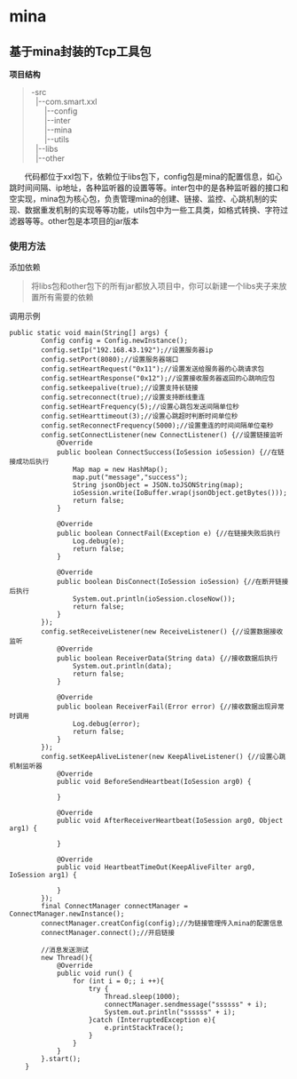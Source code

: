 # mina
 基于mina封装的Tcp工具包
 --
  **项目结构**  
  >-src  
  >&nbsp;&nbsp;|--com.smart.xxl   
  >&nbsp;&nbsp;&nbsp;&nbsp;&nbsp;&nbsp;|--config  
  >&nbsp;&nbsp;&nbsp;&nbsp;&nbsp;&nbsp;|--inter  
  >&nbsp;&nbsp;&nbsp;&nbsp;&nbsp;&nbsp;|--mina  
  >&nbsp;&nbsp;&nbsp;&nbsp;&nbsp;&nbsp;|--utils  
  >&nbsp;&nbsp;|--libs  
  >&nbsp;&nbsp;|--other  

&nbsp;&nbsp;&nbsp;&nbsp;&nbsp;&nbsp;&nbsp;代码都位于xxl包下，依赖位于libs包下，config包是mina的配置信息，如心跳时间间隔、ip地址，各种监听器的设置等等。inter包中的是各种监听器的接口和空实现，mina包为核心包，负责管理mina的创建、链接、监控、心跳机制的实现、数据重发机制的实现等等功能，utils包中为一些工具类，如格式转换、字符过滤器等等。other包是本项目的jar版本
  
### 使用方法
添加依赖
>将libs包和other包下的所有jar都放入项目中，你可以新建一个libs夹子来放置所有需要的依赖  

调用示例
```
public static void main(String[] args) {
        Config config = Config.newInstance();
        config.setIp("192.168.43.192");//设置服务器ip
        config.setPort(8080);//设置服务器端口
        config.setHeartRequest("0x11");//设置发送给服务器的心跳请求包
        config.setHeartResponse("0x12");//设置接收服务器返回的心跳响应包
        config.setkeepalive(true);//设置支持长链接
        config.setreconnect(true);//设置支持断线重连
        config.setHeartFrequency(5);//设置心跳包发送间隔单位秒
        config.setHearttimeout(3);//设置心跳超时判断时间单位秒
        config.setReconnectFrequency(5000);//设置重连的时间间隔单位毫秒
        config.setConnectListener(new ConnectListener() {//设置链接监听
            @Override
            public boolean ConnectSuccess(IoSession ioSession) {//在链接成功后执行
                Map map = new HashMap();
                map.put("message","success");
                String jsonObject = JSON.toJSONString(map);
                ioSession.write(IoBuffer.wrap(jsonObject.getBytes()));
                return false;
            }

            @Override
            public boolean ConnectFail(Exception e) {//在链接失败后执行
                Log.debug(e);
                return false;
            }

            @Override
            public boolean DisConnect(IoSession ioSession) {//在断开链接后执行
                System.out.println(ioSession.closeNow());
                return false;
            }
        });
        config.setReceiveListener(new ReceiveListener() {//设置数据接收监听
            @Override
            public boolean ReceiverData(String data) {//接收数据后执行
                System.out.println(data);
                return false;
            }

            @Override
            public boolean ReceiverFail(Error error) {//接收数据出现异常时调用
                Log.debug(error);
                return false;
            }
        });
        config.setKeepAliveListener(new KeepAliveListener() {//设置心跳机制监听器
            @Override
            public void BeforeSendHeartbeat(IoSession arg0) {

            }

            @Override
            public void AfterReceiverHeartbeat(IoSession arg0, Object arg1) {

            }

            @Override
            public void HeartbeatTimeOut(KeepAliveFilter arg0, IoSession arg1) {

            }
        });
        final ConnectManager connectManager = ConnectManager.newInstance();
        connectManager.creatConfig(config);//为链接管理传入mina的配置信息
        connectManager.connect();//开启链接

        //消息发送测试
        new Thread(){
            @Override
            public void run() {
                for (int i = 0;; i ++){
                    try {
                        Thread.sleep(1000);
                        connectManager.sendmessage("ssssss" + i);
                        System.out.println("ssssss" + i);
                    }catch (InterruptedException e){
                        e.printStackTrace();
                    }
                }
            }
        }.start();
    }
```